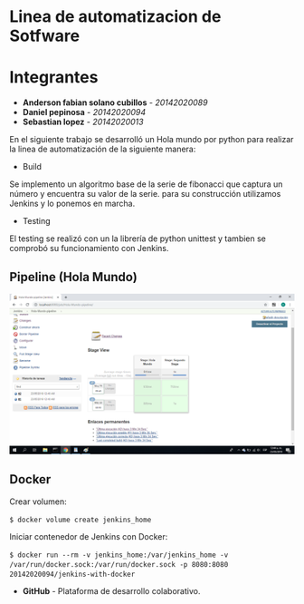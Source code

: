 # Linea de automatizacion de Sotfware

# Integrantes
* **Anderson fabian solano cubillos** - *20142020089* 
* **Daniel pepinosa** - *20142020094* 
* **Sebastian lopez** - *20142020013* 

En el siguiente trabajo se desarrolló un Hola mundo por python para realizar la linea de automatización de la siguiente manera:


* Build

Se implemento un algoritmo base de la serie de fibonacci que captura un número y encuentra su valor de la serie. para su construcción utilizamos Jenkins y lo ponemos en marcha.

* Testing

El testing se realizó con un la librería de python unittest y tambien se comprobó su funcionamiento con Jenkins.

## Pipeline (Hola Mundo)

![pipeline](4.png)


## Docker

Crear volumen: 

`$ docker volume create jenkins_home`

Iniciar contenedor de Jenkins con Docker:  

`$ docker run --rm -v jenkins_home:/var/jenkins_home -v /var/run/docker.sock:/var/run/docker.sock -p 8080:8080 20142020094/jenkins-with-docker`

* **GitHub** - Plataforma de desarrollo colaborativo.


